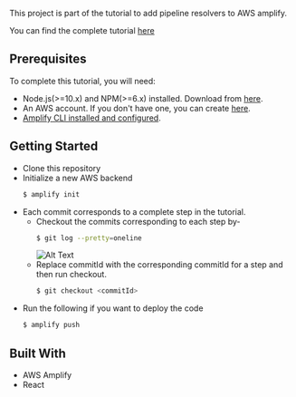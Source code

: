 This project is part of the tutorial to add pipeline resolvers to AWS amplify.

You can find the complete tutorial [here](https://dev.to/dagasatvik10/add-pipeline-resolvers-in-aws-amplify-43ae)

## Prerequisites

To complete this tutorial, you will need:

- Node.js(>=10.x) and NPM(>=6.x) installed. Download from [here](https://nodejs.org/en/download/).
- An AWS account. If you don't have one, you can create [here](https://portal.aws.amazon.com/billing/signup?nc2=h_ct&src=default&redirect_url=https%3A%2F%2Faws.amazon.com%2Fregistration-confirmation#/start).
- [Amplify CLI installed and configured](https://docs.amplify.aws/cli/start/install).

## Getting Started

- Clone this repository
- Initialize a new AWS backend
  ```sh
  $ amplify init
  ```
- Each commit corresponds to a complete step in the tutorial.
  - Checkout the commits corresponding to each step by-
    ```sh
    $ git log --pretty=oneline
    ```
    ![Alt Text](https://dev-to-uploads.s3.amazonaws.com/i/r05347d3sg1imqeltmw5.png)
  - Replace commitId with the corresponding commitId for a step and then run checkout.
    ```sh
    $ git checkout <commitId>
    ```
- Run the following if you want to deploy the code
  ```sh
  $ amplify push
  ```

## Built With

- AWS Amplify
- React
